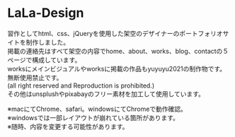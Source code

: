 # LaLa-Design
習作としてhtml、css、jQueryを使用した架空のデザイナーのポートフォリオサイトを制作しました。<br>
掲載の連絡先はすべて架空の内容でhome、about、works、blog、contactの５ページで構成しています。<br>
worksにメインビジュアルやworksに掲載の作品もyuyuyu2021の制作物です。無断使用禁止です。<br>
(all right reserved and Reproduction is prohibited.) <br>
その他はunsplushやpixabayのフリー素材を加工して使用しています。<br>

※macにてChrome、safari。windowsにてChromeで動作確認。<br>
※windowsでは一部レイアウトが崩れている箇所があります。<br>
※随時、内容を変更する可能性があります。<br>
